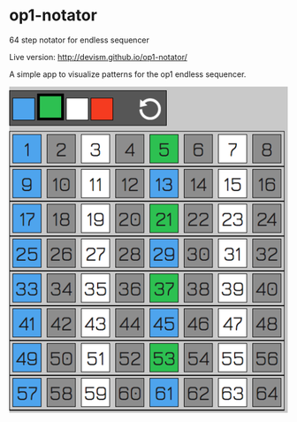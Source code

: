 # op1-notator
64 step notator for endless sequencer

Live version: http://devism.github.io/op1-notator/

A simple app to visualize patterns for the op1 endless sequencer.

 <img src="https://github.com/devism/op1-notator/blob/master/op1notator2.png">
